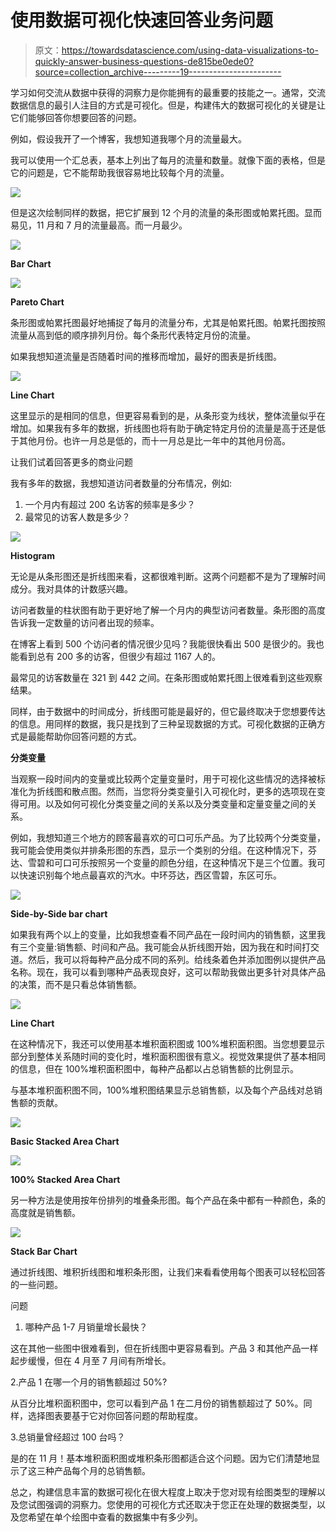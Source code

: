 # 使用数据可视化快速回答业务问题

> 原文：<https://towardsdatascience.com/using-data-visualizations-to-quickly-answer-business-questions-de815be0ede0?source=collection_archive---------19----------------------->

学习如何交流从数据中获得的洞察力是你能拥有的最重要的技能之一。通常，交流数据信息的最引人注目的方式是可视化。但是，构建伟大的数据可视化的关键是让它们能够回答你想要回答的问题。

例如，假设我开了一个博客，我想知道我哪个月的流量最大。

我可以使用一个汇总表，基本上列出了每月的流量和数量。就像下面的表格，但是它的问题是，它不能帮助我很容易地比较每个月的流量。

![](img/f1708329630ed9ef65547332091fcedf.png)

但是这次绘制同样的数据，把它扩展到 12 个月的流量的条形图或帕累托图。显而易见，11 月和 7 月的流量最高。而一月最少。

![](img/c527d520566288860ebf3039531d01a9.png)

**Bar Chart**

![](img/c4d8d31d3448cb7e37d758b3b4ac19f6.png)

**Pareto Chart**

条形图或帕累托图最好地捕捉了每月的流量分布，尤其是帕累托图。帕累托图按照流量从高到低的顺序排列月份。每个条形代表特定月份的流量。

如果我想知道流量是否随着时间的推移而增加，最好的图表是折线图。

![](img/03cab596eb0c1663aa4257b42fb7ac7c.png)

**Line Chart**

这里显示的是相同的信息，但更容易看到的是，从条形变为线状，整体流量似乎在增加。如果我有多年的数据，折线图也将有助于确定特定月份的流量是高于还是低于其他月份。也许一月总是低的，而十一月总是比一年中的其他月份高。

让我们试着回答更多的商业问题

我有多年的数据，我想知道访问者数量的分布情况，例如:

1.  一个月内有超过 200 名访客的频率是多少？
2.  最常见的访客人数是多少？

![](img/1ef110e3fcbc9ff8a905f5ac46e09d7a.png)

**Histogram**

无论是从条形图还是折线图来看，这都很难判断。这两个问题都不是为了理解时间成分。我对具体的计数感兴趣。

访问者数量的柱状图有助于更好地了解一个月内的典型访问者数量。条形图的高度告诉我一定数量的访问者出现的频率。

在博客上看到 500 个访问者的情况很少见吗？我能很快看出 500 是很少的。我也能看到总有 200 多的访客，但很少有超过 1167 人的。

最常见的访客数量在 321 到 442 之间。在条形图或帕累托图上很难看到这些观察结果。

同样，由于数据中的时间成分，折线图可能是最好的，但它最终取决于您想要传达的信息。用同样的数据，我只是找到了三种呈现数据的方式。可视化数据的正确方式是最能帮助你回答问题的方式。

**分类变量**

当观察一段时间内的变量或比较两个定量变量时，用于可视化这些情况的选择被标准化为折线图和散点图。然而，当您将分类变量引入可视化时，更多的选项现在变得可用。以及如何可视化分类变量之间的关系以及分类变量和定量变量之间的关系。

例如，我想知道三个地方的顾客最喜欢的可口可乐产品。为了比较两个分类变量，我可能会使用类似并排条形图的东西，显示一个类别的分组。在这种情况下，芬达、雪碧和可口可乐按照另一个变量的颜色分组，在这种情况下是三个位置。我可以快速识别每个地点最喜欢的汽水。中环芬达，西区雪碧，东区可乐。

![](img/9534a033d123951ff51da1b29c8139c2.png)

**Side-by-Side bar chart**

如果我有两个以上的变量，比如我想查看不同产品在一段时间内的销售额，这里我有三个变量:销售额、时间和产品。我可能会从折线图开始，因为我在和时间打交道。然后，我可以将每种产品分成不同的系列。给线条着色并添加图例以提供产品名称。现在，我可以看到哪种产品表现良好，这可以帮助我做出更多针对具体产品的决策，而不是只看总体销售额。

![](img/bc735ffe0205f8873f9ca3b36ac3e648.png)

**Line Chart**

在这种情况下，我还可以使用基本堆积面积图或 100%堆积面积图。当您想要显示部分到整体关系随时间的变化时，堆积面积图很有意义。视觉效果提供了基本相同的信息，但在 100%堆积面积图中，每种产品都以占总销售额的比例显示。

与基本堆积面积图不同，100%堆积图结果显示总销售额，以及每个产品线对总销售额的贡献。

![](img/f18ce5b92788a67ab891ee2244dbf1e0.png)

**Basic Stacked Area Chart**

![](img/182e2b0a291f68deeac6a61a468e733b.png)

**100% Stacked Area Chart**

另一种方法是使用按年份排列的堆叠条形图。每个产品在条中都有一种颜色，条的高度就是销售额。

![](img/f81699f2d01f37b89e1ec672b06008a4.png)

**Stack Bar Chart**

通过折线图、堆积折线图和堆积条形图，让我们来看看使用每个图表可以轻松回答的一些问题。

问题

1.  哪种产品 1-7 月销量增长最快？

这在其他一些图中很难看到，但在折线图中更容易看到。产品 3 和其他产品一样起步缓慢，但在 4 月至 7 月间有所增长。

2.产品 1 在哪一个月的销售额超过 50%?

从百分比堆积面积图中，您可以看到产品 1 在二月份的销售额超过了 50%。同样，选择图表要基于它对你回答问题的帮助程度。

3.总销量曾经超过 100 台吗？

是的在 11 月！基本堆积面积图或堆积条形图都适合这个问题。因为它们清楚地显示了这三种产品每个月的总销售额。

总之，构建信息丰富的数据可视化在很大程度上取决于您对现有绘图类型的理解以及您试图强调的洞察力。您使用的可视化方式还取决于您正在处理的数据类型，以及您希望在单个绘图中查看的数据集中有多少列。
